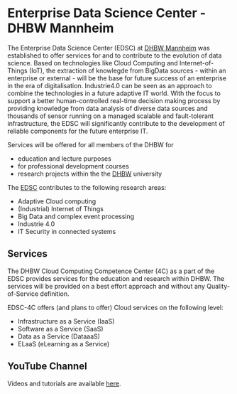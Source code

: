 # Enterprise Data Science Center - DHBW Mannheim

The Enterprise Data Science Center (EDSC) at [DHBW Mannheim](http://www.dhbw-mannheim.de) was established to offer services for and to contribute to the evolution of data science. Based on technologies like Cloud Computing and Internet-of-Things (IoT), the extraction of knowlegde from BigData sources - within an enterprise or external - will be the base for future success of an enterprise in the era of digitalisation. Industrie4.0 can be seen as an approach to combine the technologies in a future adaptive IT world. With the focus to support a better human-controlled real-time decision making process by providing knowledge from data analysis of diverse data sources and thousands of sensor running on a managed scalable and fault-tolerant infrastructure, the EDSC will significantly contribute to the development of reliable components for the future enterprise IT.  

Services will be offered for all members of the DHBW for 
* education and lecture purposes
* for professional development courses 
* research projects
within the the [DHBW](http://www.dhbw.de) university 

The [EDSC](http://www.edsc.dhbw-mannheim.de) contributes to the following research areas:
* Adaptive Cloud computing
* (Industrial) Internet of Things
* Big Data and complex event processing
* Industrie 4.0
* IT Security in connected systems

## Services
The DHBW Cloud Computing Competence Center (4C) as a part of the EDSC provides services for the education and research within DHBW. The services will be provided on a best effort approach and without any Quality-of-Service definition.

EDSC-4C offers (and plans to offer) Cloud services on the following level: 
* Infrastructure as a Service (IaaS)
* Software as a Service (SaaS)
* Data as a Service (DataaaS) 
* ELaaS (eLearning as a Service) 

## YouTube Channel

Videos and tutorials are available [here](https://www.youtube.com/channel/UCyFnEhd8rT7dUJCDP-UYYHA).


